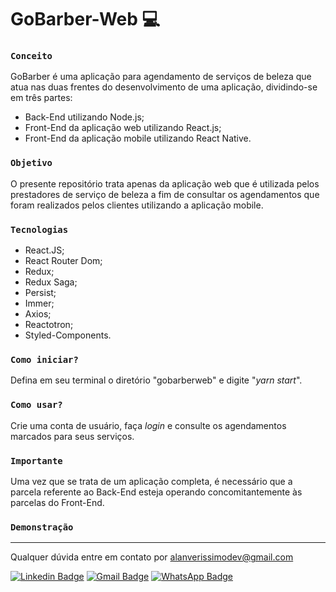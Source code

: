 # GoBarber-Web :computer:

### `Conceito`

GoBarber é uma aplicação para agendamento de serviços de beleza que atua nas duas frentes do desenvolvimento de uma aplicação, dividindo-se em três partes: 

- Back-End utilizando Node.js;
- Front-End da aplicação web utilizando React.js;
- Front-End da aplicação mobile utilizando React Native.

### `Objetivo`

O presente repositório trata apenas da aplicação web que é utilizada pelos prestadores de serviço de beleza a fim de consultar os agendamentos que foram realizados pelos clientes utilizando a aplicação mobile.

### `Tecnologias`

- React.JS;
- React Router Dom;
- Redux;
- Redux Saga;
- Persist;
- Immer;
- Axios;
- Reactotron;
- Styled-Components.

### `Como iniciar?`

Defina em seu terminal o diretório "gobarberweb" e digite "*yarn start*".

### `Como usar?`

Crie uma conta de usuário, faça *login* e consulte os agendamentos marcados para seus serviços.

### `Importante`

Uma vez que se trata de um aplicação completa, é necessário que a parcela referente ao Back-End esteja operando concomitantemente às parcelas do Front-End.

### `Demonstração`


------------------------------------------------------------------

Qualquer dúvida entre em contato por <a href="mailto:alanverissimodev@gmail.com?">alanverissimodev@gmail.com</a>

[![Linkedin Badge](https://img.shields.io/badge/-LinkedIn-blue?style=flat-square&logo=Linkedin&logoColor=white&link=https://www.linkedin.com/in/alanverissimo/)](https://www.linkedin.com/in/alanverissimo/)
[![Gmail Badge](https://img.shields.io/badge/-Gmail-c14438?style=flat-square&logo=Gmail&logoColor=white&link=mailto:alanverissimodev@gmail.com)](mailto:alanverissimodev@gmail.com)
[![WhatsApp Badge](https://img.shields.io/badge/WhatsApp-25D366?style=flat-square&logo=whatsapp&logoColor=white)](https://wa.me/5521982609925)
